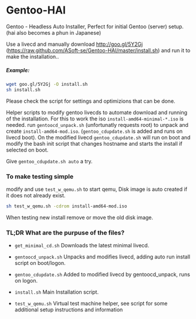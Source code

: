 # Gentoo-HAI

Gentoo - Headless Auto Installer, Perfect for initial Gentoo (server) setup.
(hai also becomes a phun in Japanese)

Use a livecd and manually download http://goo.gl/5Y2Gj (https://raw.github.com/ASoft-se/Gentoo-HAI/master/install.sh)
and run it to make the installation..
##### Example:
```bash
wget goo.gl/5Y2Gj -O install.sh
sh install.sh
```
Please check the script for settings and optimizions that can be done.

Helper scripts to modify gentoo livecds to automate download and running of the installation.
For this to work the iso `install-amd64-minimal-*.iso` is needed.
run `gentoocd_unpack.sh` (unfortunatly requests root) to unpack and create `install-amd64-mod.iso`. (`gentoo_cdupdate.sh` is added and runs on livecd boot).
On the modified livecd `gentoo_cdupdate.sh` will run on boot and modify the bash init script that changes hostname and starts the install if selected on boot.

Give `gentoo_cdupdate.sh auto` a try.

### To make testing simple
  modify and use `test_w_qemu.sh` to start qemu, Disk image is auto created if it does not already exist.
```bash
sh test_w_qemu.sh -cdrom install-amd64-mod.iso
```
When testing new install remove or move the old disk image.


### TL;DR What are the purpuse of the files?
* `get_minimal_cd.sh`		Downloads the latest minimal livecd.
* `gentoocd_unpack.sh`		Unpacks and modifies livecd, adding auto run install script on boot/logon.
* `gentoo_cdupdate.sh`		Added to modified livecd by gentoocd_unpack, runs on logon.

* `install.sh`			Main Installation script.
* `test_w_qemu.sh`		Virtual test machine helper, see script for some additional setup instructions and information
